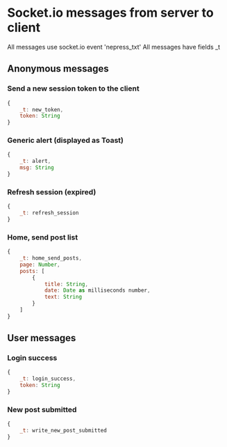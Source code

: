 # Socket.io messages from server to client

All messages use socket.io event 'nepress_txt'
All messages have fields _t

## Anonymous messages

### Send a new session token to the client

```javascript
{
    _t: new_token,
    token: String
}
```

### Generic alert (displayed as Toast)

```javascript
{
    _t: alert,
    msg: String
}
```

### Refresh session (expired)

```javascript
{
    _t: refresh_session
}
```

### Home, send post list

```javascript
{
    _t: home_send_posts,
    page: Number,
    posts: [
        {
            title: String,
            date: Date as milliseconds number,
            text: String
        }
    ]
}
```

## User messages

### Login success

```javascript
{
    _t: login_success,
    token: String
}
```

### New post submitted

```javascript
{
    _t: write_new_post_submitted
}
```